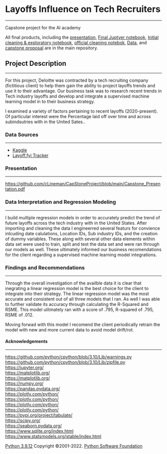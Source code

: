 # Layoffs Influence on Tech Recruiters
***
Capstone project for the AI academy 

All final products, including the [presentation](https://github.com/aldonahue/Layoffs-Influence-on-Tech-Recruiting-/blob/main/Future%20of%20Tech%20Recruiting.pdf), [Final Juptyer notebook](https://github.com/aldonahue/Layoffs-Influence-on-Tech-Recruiting-/blob/main/Layoffs%20Influence%20on%20Tech%20Recruiting%20Final%20Notebook.ipynb), [Initial cleaning & exploratory notebook](https://github.com/aldonahue/Layoffs-Influence-on-Tech-Recruiting-/blob/main/Initial%20Exploratory%20and%20Cleaning.ipynb), [official cleaning notebok](https://github.com/aldonahue/Layoffs-Influence-on-Tech-Recruiting-/blob/main/Official%20clean.ipynb), [Data](https://github.com/aldonahue/Layoffs-Influence-on-Tech-Recruiting-/blob/main/layoffs.csv), and  [capstone proposal](https://github.com/aldonahue/Layoffs-Influence-on-Tech-Recruiting-/blob/main/AI%20academy%20capstone%20Proposal.pdf) are in the main repository.


## Project Description
***
For this project, Deloitte was contracted by a tech recruiting company (fictitious client) to help them gain the ability to project layoffs trends and use it to their advantage. Our business task was to research recent trends in Tech industry layoffs and develop and integrate a supervised machine learning model in to their business strategy.

I examined a variety of factors pertaining to recent layoffs (2020-present). Of particular interest were the Percentage laid off over time and across subindsutries with in the United Sates..

### Data Sources
***
* [Kaggle](https://www.kaggle.com/datasets/swaptr/layoffs-2022)
* [Layoff.fyi Tracker](https://layoffs.fyi/)

### Presentation
***
https://github.com/cLineman/CapStoneProject/blob/main/Capstone_Presentation.pdf


### Data Interpretation and Regression Modeling
***
I build multiple regression models in order to accurately predict the trend of future layoffs across the tech industry with in the United States. After importing and cleaning the data I engineerred several featurs for convience inlcuding date calulations, Location IDs, Sub industry IDs, and the creation of dummy variables. These along with several other data elements within data set were used to train, split and test the data set and were ran through our models as well. These ultimately informed our business recomendations for the client regarding a supervised machine learning model integrations.

### Findings and Recommendations
***
Through the overall investigation of the availble data it is clear that inegrating a linear regression model is the best choice for the client to integrate into their strategy. The linear regression model was the most accurate and consistent out of all three models that I ran. As well I was able to further validate its accuracy through calculating the R-Squared and RSME. This model ulitmately ran with a score of .795, R-squared of .795, RSME of .012. 

Moving forwad with this model I recomend the client periodically retrain the model with new and more current data to avoid model drift/rot. 

#### Acknowledgements
***
https://github.com/python/cpython/blob/3.10/Lib/warnings.py  
https://github.com/python/cpython/blob/3.10/Lib/zipfile.py  
https://jupyter.org/  
https://matplotlib.org/  
https://matplotlib.org/  
https://numpy.org/  
https://pandas.pydata.org/  
https://plotly.com/python/  
https://plotly.com/python/  
https://plotly.com/python/  
https://plotly.com/python/  
https://pypi.org/project/tabulate/  
https://scipy.org/  
https://seaborn.pydata.org/  
https://www.sqlite.org/index.html  
https://www.statsmodels.org/stable/index.html

[Python 3.9.12](https://www.python.org/) Copyright ©2001-2022. [Python Software Foundation](https://www.python.org/psf-landing/)